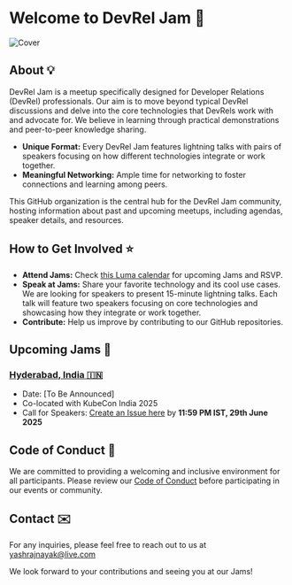 # Welcome to DevRel Jam 🎉

![Cover](https://images.lumacdn.com/cdn-cgi/image/format=auto,fit=cover,dpr=1,anim=false,background=white,quality=75,width=1250,height=357.14285714285717/calendar-cover-images/1i/57089ebf-d3b3-49ba-9dbc-b3ff4a1d0c67.png)

## About 💡

DevRel Jam is a meetup specifically designed for Developer Relations (DevRel) professionals. Our aim is to move beyond typical DevRel discussions and delve into the core technologies that DevRels work with and advocate for. We believe in learning through practical demonstrations and peer-to-peer knowledge sharing.

- **Unique Format:** Every DevRel Jam features lightning talks with pairs of speakers focusing on how different technologies integrate or work together.
- **Meaningful Networking:** Ample time for networking to foster connections and learning among peers.

This GitHub organization is the central hub for the DevRel Jam community, hosting information about past and upcoming meetups, including agendas, speaker details, and resources.

## How to Get Involved ⭐️

- **Attend Jams:** Check [this Luma calendar](https://lu.ma/devreljam) for upcoming Jams and RSVP.
- **Speak at Jams:** Share your favorite technology and its cool use cases. We are looking for speakers to present 15-minute lightning talks. Each talk will feature two speakers focusing on core technologies and showcasing how they integrate or work together.
- **Contribute:** Help us improve by contributing to our GitHub repositories.

## Upcoming Jams 🚀

### [**Hyderabad, India 🇮🇳**](https://github.com/devreljam/HYD-AUG-2025)
  - Date: [To Be Announced]
  - Co-located with KubeCon India 2025
  - Call for Speakers: [Create an Issue here](https://github.com/devreljam/Call-For-Speakers/issues/new?template=call_for_speakers.yml) by **11:59 PM IST, 29th June 2025**

## Code of Conduct 📄
We are committed to providing a welcoming and inclusive environment for all participants. Please review our [Code of Conduct](https://github.com/DevRelJam/.github/blob/main/CODE_OF_CONDUCT.md) before participating in our events or community.

## Contact ✉️
For any inquiries, please feel free to reach out to us at yashrajnayak@live.com

We look forward to your contributions and seeing you at our Jams!
